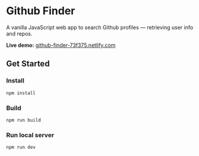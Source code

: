 # Github Finder
A vanilla JavaScript web app to search Github profiles — retrieving user info and repos.

**Live demo:** [github-finder-73f375.netlify.com](https://github-finder-73f375.netlify.com/)

## Get Started

### Install
``
npm install
``

### Build
``
npm run build
``

### Run local server
``
npm run dev
``